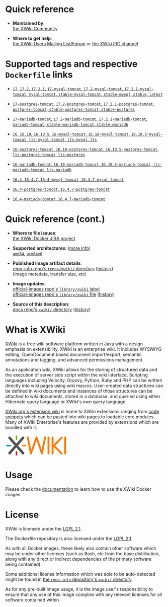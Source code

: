 <!--

********************************************************************************

WARNING:

    DO NOT EDIT "xwiki/README.md"

    IT IS AUTO-GENERATED

    (from the other files in "xwiki/" combined with a set of templates)

********************************************************************************

-->

# Quick reference

-	**Maintained by**:  
	[the XWiki Community](https://github.com/xwiki-contrib/docker-xwiki)

-	**Where to get help**:  
	[the XWiki Users Mailing List/Forum](http://dev.xwiki.org/xwiki/bin/view/Community/MailingLists) or [the XWiki IRC channel](http://dev.xwiki.org/xwiki/bin/view/Community/IRC)

# Supported tags and respective `Dockerfile` links

-	[`17`, `17.2`, `17.2.1`, `17-mysql-tomcat`, `17.2-mysql-tomcat`, `17.2.1-mysql-tomcat`, `mysql-tomcat`, `stable-mysql-tomcat`, `stable-mysql`, `stable`, `latest`](https://github.com/xwiki-contrib/docker-xwiki/blob/306c66c86f5394ef7270a7c63dac31a8eea5c1e8/17/mysql-tomcat/Dockerfile)

-	[`17-postgres-tomcat`, `17.2-postgres-tomcat`, `17.2.1-postgres-tomcat`, `postgres-tomcat`, `stable-postgres-tomcat`, `stable-postgres`](https://github.com/xwiki-contrib/docker-xwiki/blob/306c66c86f5394ef7270a7c63dac31a8eea5c1e8/17/postgres-tomcat/Dockerfile)

-	[`17-mariadb-tomcat`, `17.2-mariadb-tomcat`, `17.2.1-mariadb-tomcat`, `mariadb-tomcat`, `stable-mariadb-tomcat`, `stable-mariadb`](https://github.com/xwiki-contrib/docker-xwiki/blob/306c66c86f5394ef7270a7c63dac31a8eea5c1e8/17/mariadb-tomcat/Dockerfile)

-	[`16`, `16.10`, `16.10.5`, `16-mysql-tomcat`, `16.10-mysql-tomcat`, `16.10.5-mysql-tomcat`, `lts-mysql-tomcat`, `lts-mysql`, `lts`](https://github.com/xwiki-contrib/docker-xwiki/blob/754d04a5c697218dfe563967550f26561f19e8bb/16/mysql-tomcat/Dockerfile)

-	[`16-postgres-tomcat`, `16.10-postgres-tomcat`, `16.10.5-postgres-tomcat`, `lts-postgres-tomcat`, `lts-postgres`](https://github.com/xwiki-contrib/docker-xwiki/blob/754d04a5c697218dfe563967550f26561f19e8bb/16/postgres-tomcat/Dockerfile)

-	[`16-mariadb-tomcat`, `16.10-mariadb-tomcat`, `16.10.5-mariadb-tomcat`, `lts-mariadb-tomcat`, `lts-mariadb`](https://github.com/xwiki-contrib/docker-xwiki/blob/754d04a5c697218dfe563967550f26561f19e8bb/16/mariadb-tomcat/Dockerfile)

-	[`16.4`, `16.4.7`, `16.4-mysql-tomcat`, `16.4.7-mysql-tomcat`](https://github.com/xwiki-contrib/docker-xwiki/blob/58e6e3f59cc6c7f15a7a1d0fe5b2390353e61e6d/16.4/mysql-tomcat/Dockerfile)

-	[`16.4-postgres-tomcat`, `16.4.7-postgres-tomcat`](https://github.com/xwiki-contrib/docker-xwiki/blob/58e6e3f59cc6c7f15a7a1d0fe5b2390353e61e6d/16.4/postgres-tomcat/Dockerfile)

-	[`16.4-mariadb-tomcat`, `16.4.7-mariadb-tomcat`](https://github.com/xwiki-contrib/docker-xwiki/blob/58e6e3f59cc6c7f15a7a1d0fe5b2390353e61e6d/16.4/mariadb-tomcat/Dockerfile)

# Quick reference (cont.)

-	**Where to file issues**:  
	[the XWiki Docker JIRA project](http://jira.xwiki.org/browse/XDOCKER)

-	**Supported architectures**: ([more info](https://github.com/docker-library/official-images#architectures-other-than-amd64))  
	[`amd64`](https://hub.docker.com/r/amd64/xwiki/), [`arm64v8`](https://hub.docker.com/r/arm64v8/xwiki/)

-	**Published image artifact details**:  
	[repo-info repo's `repos/xwiki/` directory](https://github.com/docker-library/repo-info/blob/master/repos/xwiki) ([history](https://github.com/docker-library/repo-info/commits/master/repos/xwiki))  
	(image metadata, transfer size, etc)

-	**Image updates**:  
	[official-images repo's `library/xwiki` label](https://github.com/docker-library/official-images/issues?q=label%3Alibrary%2Fxwiki)  
	[official-images repo's `library/xwiki` file](https://github.com/docker-library/official-images/blob/master/library/xwiki) ([history](https://github.com/docker-library/official-images/commits/master/library/xwiki))

-	**Source of this description**:  
	[docs repo's `xwiki/` directory](https://github.com/docker-library/docs/tree/master/xwiki) ([history](https://github.com/docker-library/docs/commits/master/xwiki))

# What is XWiki

[XWiki](http://xwiki.org) is a free wiki software platform written in Java with a design emphasis on extensibility. XWiki is an enterprise wiki. It includes WYSIWYG editing, OpenDocument based document import/export, semantic annotations and tagging, and advanced permissions management.

As an application wiki, XWiki allows for the storing of structured data and the execution of server side script within the wiki interface. Scripting languages including Velocity, Groovy, Python, Ruby and PHP can be written directly into wiki pages using wiki macros. User-created data structures can be defined in wiki documents and instances of those structures can be attached to wiki documents, stored in a database, and queried using either Hibernate query language or XWiki's own query language.

[XWiki.org's extension wiki](http://extensions.xwiki.org) is home to XWiki extensions ranging from [code snippets](http://snippets.xwiki.org) which can be pasted into wiki pages to loadable core modules. Many of XWiki Enterprise's features are provided by extensions which are bundled with it.

![logo](https://raw.githubusercontent.com/docker-library/docs/6fb07a8dacbad5cc548b87e4c267823a4aa98660/xwiki/logo.png)

# Usage

Please check the [documentation](https://github.com/xwiki-contrib/docker-xwiki/blob/master/README.md) to learn how to use the XWiki Docker images.

# License

XWiki is licensed under the [LGPL 2.1](https://github.com/xwiki-contrib/docker-xwiki/blob/master/LICENSE).

The Dockerfile repository is also licensed under the [LGPL 2.1](https://github.com/xwiki-contrib/docker-xwiki/blob/master/LICENSE).

As with all Docker images, these likely also contain other software which may be under other licenses (such as Bash, etc from the base distribution, along with any direct or indirect dependencies of the primary software being contained).

Some additional license information which was able to be auto-detected might be found in [the `repo-info` repository's `xwiki/` directory](https://github.com/docker-library/repo-info/tree/master/repos/xwiki).

As for any pre-built image usage, it is the image user's responsibility to ensure that any use of this image complies with any relevant licenses for all software contained within.
